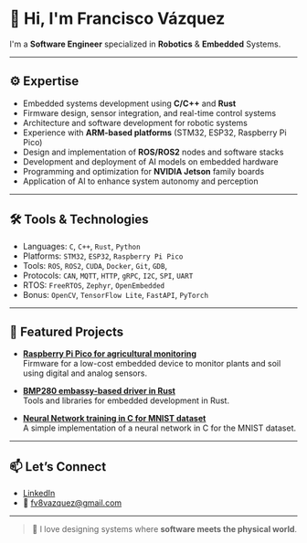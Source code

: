 # 🤖 Hi, I'm Francisco Vázquez

I'm a **Software Engineer** specialized in **Robotics** & **Embedded** Systems.

---

## ⚙️ Expertise

- Embedded systems development using **C/C++** and **Rust**
- Firmware design, sensor integration, and real-time control systems
- Architecture and software development for robotic systems
- Experience with **ARM-based platforms** (STM32, ESP32, Raspberry Pi Pico)
- Design and implementation of **ROS/ROS2** nodes and software stacks
- Development and deployment of AI models on embedded hardware
- Programming and optimization for **NVIDIA Jetson** family boards
- Application of AI to enhance system autonomy and perception

---

## 🛠️ Tools & Technologies

- Languages: `C`, `C++`, `Rust`, `Python`
- Platforms: `STM32`, `ESP32`, `Raspberry Pi Pico`
- Tools: `ROS`, `ROS2`, `CUDA`, `Docker`, `Git`, `GDB`,
- Protocols: `CAN`, `MQTT`, `HTTP`, `gRPC`, `I2C`, `SPI`, `UART`
- RTOS: `FreeRTOS`, `Zephyr`, `OpenEmbedded`
- Bonus: `OpenCV`, `TensorFlow Lite`, `FastAPI`, `PyTorch`

---

## 📂 Featured Projects

- **[Raspberry Pi Pico for agricultural monitoring](https://github.com/xFranv8/rppico)**  
  Firmware for a low-cost embedded device to monitor plants and soil
  using digital and analog sensors.

- **[BMP280 embassy-based driver in Rust](https://github.com/xFranv8/embassy-bmp280.git)**  
  Tools and libraries for embedded development in Rust.

- **[Neural Network training in C for MNIST dataset](https://github.com/xFranv8/mnist-c-nn)**  
  A simple implementation of a neural network in C for the MNIST dataset.

---

## 📫 Let’s Connect

- [LinkedIn](https://www.linkedin.com/in/franvazquez8/)
- 📧 fv8vazquez@gmail.com

---

> 🧠 I love designing systems where **software meets the physical world**.
